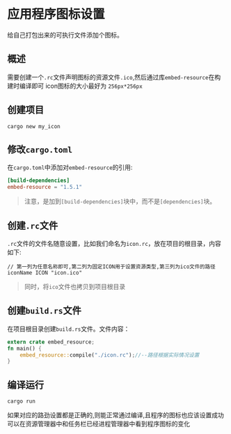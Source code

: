 # 应用程序图标设置

给自己打包出来的可执行文件添加个图标。

## 概述

需要创建一个`.rc`文件声明图标的资源文件`.ico`,然后通过库`embed-resource`在构建时编译即可 icon图标的大小最好为 `256px*256px`

## 创建项目

```shell
cargo new my_icon
```

## 修改`cargo.toml`

在`cargo.toml`中添加对`embed-resource`的引用:

```toml
[build-dependencies]
embed-resource = "1.5.1"
```

> 注意，是加到`[build-dependencies]`块中，而不是`[dependencies]`块。

## 创建`.rc`文件

`.rc`文件的文件名随意设置，比如我们命名为`icon.rc`，放在项目的根目录，内容如下:

```
// 第一列为任意名称即可,第二列为固定ICON用于设置资源类型,第三列为ico文件的路径
iconName ICON "icon.ico"
```

> 同时，将`ico`文件也拷贝到项目根目录

## 创建`build.rs`文件

在项目根目录创建`build.rs`文件。文件内容：

```rust
extern crate embed_resource;
fn main() {
    embed_resource::compile("./icon.rc");//--路径根据实际情况设置
}
```

## 编译运行

```shell
cargo run
```

如果对应的路劲设置都是正确的,则能正常通过编译,且程序的图标也应该设置成功
可以在资源管理器中和任务栏已经进程管理器中看到程序图标的变化